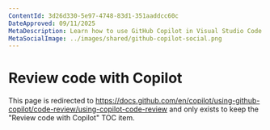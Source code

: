 ```yaml
---
ContentId: 3d26d330-5e97-4748-83d1-351aaddcc60c
DateApproved: 09/11/2025
MetaDescription: Learn how to use GitHub Copilot in Visual Studio Code to review code.
MetaSocialImage: ../images/shared/github-copilot-social.png
---
```

# Review code with Copilot

This page is redirected to <https://docs.github.com/en/copilot/using-github-copilot/code-review/using-copilot-code-review> and only exists to keep the "Review code with Copilot" TOC item.
